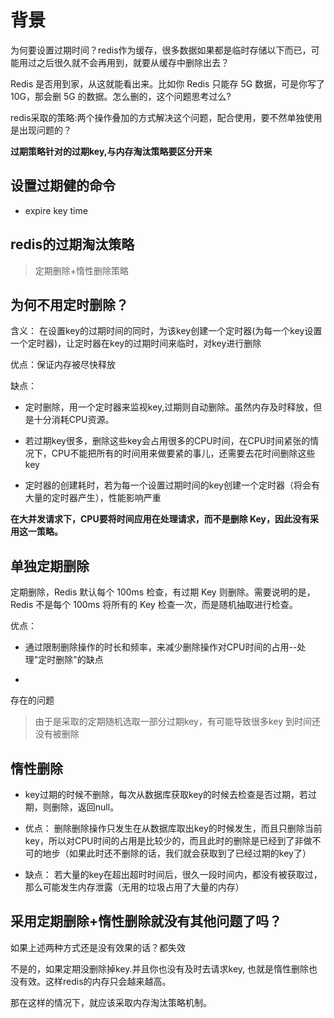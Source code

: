 # 背景

为何要设置过期时间？redis作为缓存，很多数据如果都是临时存储以下而已，可能用过之后很久就不会再用到，就要从缓存中删除出去？

Redis 是否用到家，从这就能看出来。比如你 Redis 只能存 5G 数据，可是你写了 10G，那会删 5G 的数据。怎么删的，这个问题思考过么?

redis采取的策略:两个操作叠加的方式解决这个问题，配合使用，要不然单独使用是出现问题的？

**过期策略针对的过期key,与内存淘汰策略要区分开来**

## 设置过期健的命令
- expire key time
 
## redis的过期淘汰策略 

> 定期删除+惰性删除策略

## 为何不用定时删除？

含义： 在设置key的过期时间的同时，为该key创建一个定时器(为每一个key设置一个定时器)，让定时器在key的过期时间来临时，对key进行删除

优点：保证内存被尽快释放

缺点：

- 定时删除，用一个定时器来监视key,过期则自动删除。虽然内存及时释放，但是十分消耗CPU资源。
    
- 若过期key很多，删除这些key会占用很多的CPU时间，在CPU时间紧张的情况下，CPU不能把所有的时间用来做要紧的事儿，还需要去花时间删除这些key

- 定时器的创建耗时，若为每一个设置过期时间的key创建一个定时器（将会有大量的定时器产生），性能影响严重

**在大并发请求下，CPU要将时间应用在处理请求，而不是删除 Key，因此没有采用这一策略。**

## 单独定期删除

定期删除，Redis 默认每个 100ms 检查，有过期 Key 则删除。需要说明的是，Redis 不是每个 100ms 将所有的 Key 检查一次，而是随机抽取进行检查。

优点： 
- 通过限制删除操作的时长和频率，来减少删除操作对CPU时间的占用--处理"定时删除"的缺点

- 
存在的问题
>由于是采取的定期随机选取一部分过期key，有可能导致很多key 到时间还没有被删除



## 惰性删除

- key过期的时候不删除，每次从数据库获取key的时候去检查是否过期，若过期，则删除，返回null。

- 优点： 删除删除操作只发生在从数据库取出key的时候发生，而且只删除当前key，所以对CPU时间的占用是比较少的，而且此时的删除是已经到了非做不可的地步（如果此时还不删除的话，我们就会获取到了已经过期的key了）

- 缺点： 若大量的key在超出超时时间后，很久一段时间内，都没有被获取过，那么可能发生内存泄露（无用的垃圾占用了大量的内存）


## 采用定期删除+惰性删除就没有其他问题了吗？

如果上述两种方式还是没有效果的话？都失效

不是的，如果定期没删除掉key.并且你也没有及时去请求key, 也就是惰性删除也没有效。这样redis的内存只会越来越高。

那在这样的情况下，就应该采取内存淘汰策略机制。
